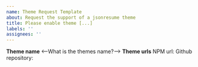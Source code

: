 ```yaml
---
name: Theme Request Template
about: Request the support of a jsonresume theme
title: Please enable theme [...]
labels: ''
assignees: ''
---
```


**Theme name**
<--What is the themes name?-->
**Theme urls**
NPM url:
Github repository:
